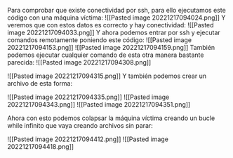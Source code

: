 Para comprobar que existe conectividad por ssh, para ello ejecutamos este código con una máquina víctima:
![[Pasted image 20221217094024.png]]
Y veremos que con estos datos es correcto y hay conectividad:
![[Pasted image 20221217094033.png]]
Y ahora podemos entrar por ssh y ejecutar comandos remotamente poniendo este código:
![[Pasted image 20221217094153.png]]
![[Pasted image 20221217094159.png]]
También podemos ejecutar cualquier comando de esta otra manera bastante parecida:
![[Pasted image 20221217094308.png]]

![[Pasted image 20221217094315.png]]
Y también podemos crear un archivo de esta forma:

![[Pasted image 20221217094335.png]]
![[Pasted image 20221217094343.png]]
![[Pasted image 20221217094351.png]]

Ahora con esto podemos colapsar la máquina víctima creando un bucle while infinito que vaya creando archivos sin parar:

![[Pasted image 20221217094412.png]]
![[Pasted image 20221217094418.png]]



